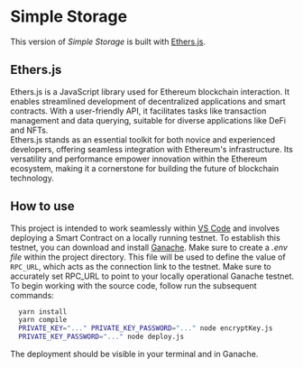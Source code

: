 # Simple Storage

This version of _Simple Storage_ is built with [Ethers.js](https://ethers.org/).<br />

## Ethers.js

Ethers.js is a JavaScript library used for Ethereum blockchain interaction. It enables streamlined development of decentralized applications and smart contracts. With a user-friendly API, it facilitates tasks like transaction management and data querying, suitable for diverse applications like DeFi and NFTs.<br />Ethers.js stands as an essential toolkit for both novice and experienced developers, offering seamless integration with Ethereum's infrastructure. Its versatility and performance empower innovation within the Ethereum ecosystem, making it a cornerstone for building the future of blockchain technology.

## How to use

This project is intended to work seamlessly within [VS Code](https://code.visualstudio.com/) and involves deploying a Smart Contract on a locally running testnet. To establish this testnet, you can download and install [Ganache](https://trufflesuite.com/ganache/). Make sure to create a _.env file_ within the project directory. This file will be used to define the value of `RPC_URL`, which acts as the connection link to the testnet. Make sure to accurately set RPC_URL to point to your locally operational Ganache testnet.<br />
To begin working with the source code, follow run the subsequent commands:

```bash
  yarn install
  yarn compile
  PRIVATE_KEY="..." PRIVATE_KEY_PASSWORD="..." node encryptKey.js
  PRIVATE_KEY_PASSWORD="..." node deploy.js
```

The deployment should be visible in your terminal and in Ganache.
